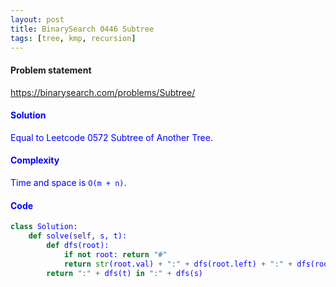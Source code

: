 ```yaml
---
layout: post
title: BinarySearch 0446 Subtree
tags: [tree, kmp, recursion]
---
```


#### Problem statement

<a href="https://binarysearch.com/problems/Subtree/"> <font color = blue>https://binarysearch.com/problems/Subtree/

#### Solution
Equal to Leetcode 0572 Subtree of Another Tree.

#### Complexity
Time and space is `O(m + n)`.

#### Code
```python
class Solution:
    def solve(self, s, t):
        def dfs(root):
            if not root: return "#"
            return str(root.val) + ":" + dfs(root.left) + ":" + dfs(root.right)
        return ":" + dfs(t) in ":" + dfs(s)
```
